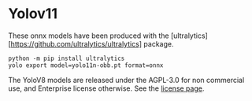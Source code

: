 # Yolov11

These onnx models have been produced with the [ultralytics][https://github.com/ultralytics/ultralytics] package.

```
python -m pip install ultralytics
yolo export model=yolo11n-obb.pt format=onnx
```

The YoloV8 models are released under the AGPL-3.0 for non commercial use, and Enterprise license otherwise. See the [license page](https://docs.ultralytics.com/?h=license#yolo-licenses-how-is-ultralytics-yolo-licensed).
